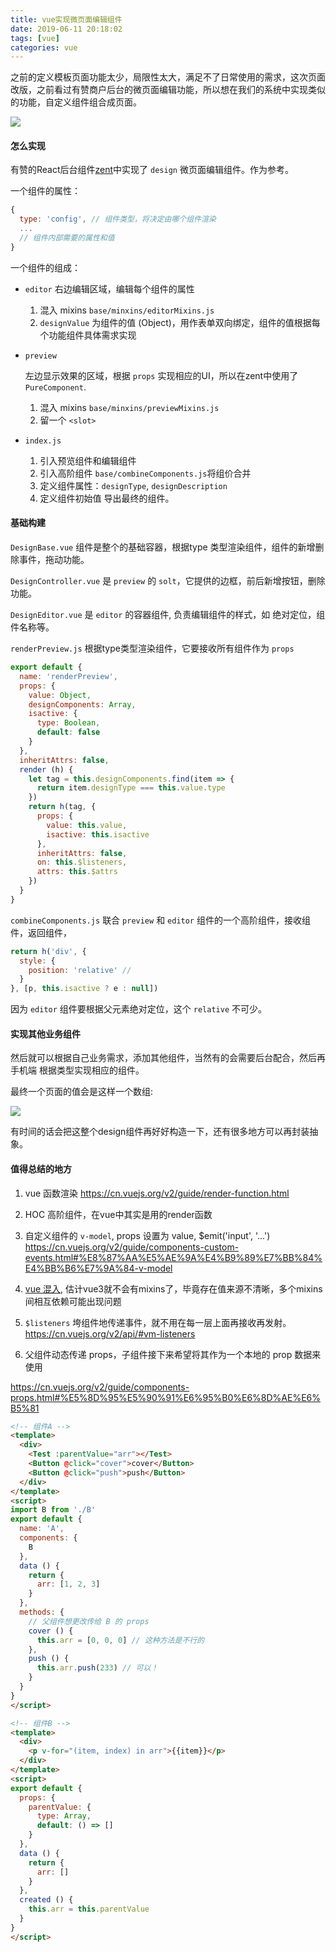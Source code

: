 ```yaml
---
title: vue实现微页面编辑组件
date: 2019-06-11 20:18:02
tags: [vue]
categories: vue
---
```

之前的定义模板页面功能太少，局限性太大，满足不了日常使用的需求，这次页面改版，之前看过有赞商户后台的微页面编辑功能，所以想在我们的系统中实现类似的功能，自定义组件组合成页面。

![](http://cdn.cqyyy.cn/pic/20190614171007.png)

<!-- more -->

#### 怎么实现

有赞的React后台组件[zent](https://youzan.github.io/zent/zh/component/design)中实现了 `design` 微页面编辑组件。作为参考。

一个组件的属性：

```javascript
{
  type: 'config', // 组件类型，将决定由哪个组件渲染
  ...
  // 组件内部需要的属性和值
}
```

一个组件的组成：
 - `editor`
    右边编辑区域，编辑每个组件的属性
    1. 混入 mixins `base/minxins/editorMixins.js`
    2. `designValue` 为组件的值 (Object)，用作表单双向绑定，组件的值根据每个功能组件具体需求实现

 - `preview`

    左边显示效果的区域，根据 `props` 实现相应的UI，所以在zent中使用了 `PureComponent`.
    1. 混入 mixins `base/minxins/previewMixins.js`
    2. 留一个 `<slot>`

 - `index.js`
    1. 引入预览组件和编辑组件
    2. 引入高阶组件 `base/combineComponents.js`将组价合并
    3. 定义组件属性：`designType`, `designDescription`
    4. 定义组件初始值 导出最终的组件。


#### 基础构建

`DesignBase.vue` 组件是整个的基础容器，根据type 类型渲染组件，组件的新增删除事件，拖动功能。

`DesignController.vue` 是 `preview` 的 `solt`，它提供的边框，前后新增按钮，删除功能。

`DesignEditor.vue` 是 `editor` 的容器组件, 负责编辑组件的样式，如 绝对定位，组件名称等。

`renderPreview.js` 根据type类型渲染组件，它要接收所有组件作为 `props`

```javascript
export default {
  name: 'renderPreview',
  props: {
    value: Object,
    designComponents: Array,
    isactive: {
      type: Boolean,
      default: false
    }
  },
  inheritAttrs: false,
  render (h) {
    let tag = this.designComponents.find(item => {
      return item.designType === this.value.type
    })
    return h(tag, {
      props: {
        value: this.value,
        isactive: this.isactive
      },
      inheritAttrs: false,
      on: this.$listeners,
      attrs: this.$attrs
    })
  }
}
```

`combineComponents.js` 联合 `preview` 和 `editor` 组件的一个高阶组件，接收组件，返回组件，

```javascript
return h('div', {
  style: {
    position: 'relative' // 
  }
}, [p, this.isactive ? e : null])
```
因为 `editor` 组件要根据父元素绝对定位，这个 `relative` 不可少。

#### 实现其他业务组件

然后就可以根据自己业务需求，添加其他组件，当然有的会需要后台配合，然后再手机端
根据类型实现相应的组件。

最终一个页面的值会是这样一个数组:

![](http://cdn.cqyyy.cn/pic/20190614174856.png)

有时间的话会把这整个design组件再好好构造一下，还有很多地方可以再封装抽象。

#### 值得总结的地方

1. vue 函数渲染 https://cn.vuejs.org/v2/guide/render-function.html

2. HOC 高阶组件，在vue中其实是用的render函数

3. 自定义组件的 `v-model`, props 设置为 value, $emit('input', '...')
https://cn.vuejs.org/v2/guide/components-custom-events.html#%E8%87%AA%E5%AE%9A%E4%B9%89%E7%BB%84%E4%BB%B6%E7%9A%84-v-model

4. [vue 混入](https://cn.vuejs.org/v2/guide/mixins.html), 估计vue3就不会有mixins了，毕竟存在值来源不清晰，多个mixins间相互依赖可能出现问题

5. `$listeners` 垮组件地传递事件，就不用在每一层上面再接收再发射。
https://cn.vuejs.org/v2/api/#vm-listeners

6. 父组件动态传递 props，子组件接下来希望将其作为一个本地的 prop 数据来使用

https://cn.vuejs.org/v2/guide/components-props.html#%E5%8D%95%E5%90%91%E6%95%B0%E6%8D%AE%E6%B5%81

```html
<!-- 组件A -->
<template>
  <div>
    <Test :parentValue="arr"></Test>
    <Button @click="cover">cover</Button>
    <Button @click="push">push</Button>
  </div>
</template>
<script>
import B from './B'
export default {
  name: 'A',
  components: {
    B
  },
  data () {
    return {
      arr: [1, 2, 3]
    }
  },
  methods: {
    // 父组件想更改传给 B 的 props 
    cover () {
      this.arr = [0, 0, 0] // 这种方法是不行的
    },
    push () {
      this.arr.push(233) // 可以！
    }
  }
}
</script>
```

```html
<!-- 组件B -->
<template>
  <div>
    <p v-for="(item, index) in arr">{{item}}</p>
  </div>
</template>
<script>
export default {
  props: {
    parentValue: {
      type: Array,
      default: () => []
    }
  },
  data () {
    return {
      arr: []
    }
  },
  created () {
    this.arr = this.parentValue
  }
}
</script>
```